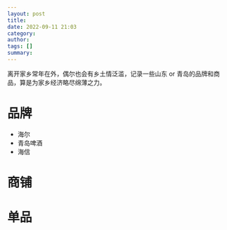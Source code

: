 ```yaml
---
layout: post
title: 
date: 2022-09-11 21:03
category: 
author: 
tags: []
summary: 
---
```

离开家乡常年在外，偶尔也会有乡土情泛滥，记录一些山东 or 青岛的品牌和商品，算是为家乡经济略尽绵薄之力。

# 品牌
- 海尔
- 青岛啤酒
- 海信
# 商铺

# 单品
